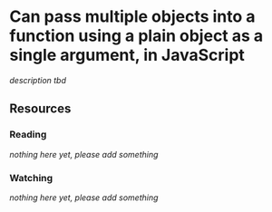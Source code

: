 # Can pass multiple objects into a function using a plain object as a single argument, in JavaScript
_description tbd_
## Resources
### Reading
_nothing here yet, please add something_
### Watching
_nothing here yet, please add something_
